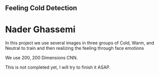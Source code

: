 ## Feeling Cold Detection
# Nader Ghassemi


In this project we use several images in three groups of Cold, Warm, and Neutral to train and then realizing the feeling through face emotions


We use 200, 200 Dimensions CNN.


This is not completed yet, I will try to finish it ASAP.




